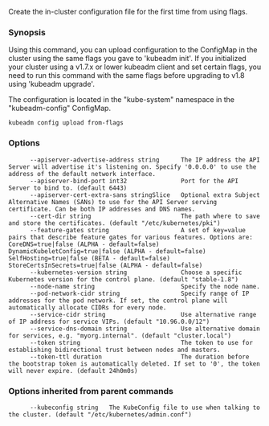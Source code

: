 
Create the in-cluster configuration file for the first time from using flags.

### Synopsis



Using this command, you can upload configuration to the ConfigMap in the cluster using the same flags you gave to 'kubeadm init'.
If you initialized your cluster using a v1.7.x or lower kubeadm client and set certain flags, you need to run this command with the
same flags before upgrading to v1.8 using 'kubeadm upgrade'.

The configuration is located in the "kube-system" namespace in the "kubeadm-config" ConfigMap.


```
kubeadm config upload from-flags
```

### Options

```
      --apiserver-advertise-address string      The IP address the API Server will advertise it's listening on. Specify '0.0.0.0' to use the address of the default network interface.
      --apiserver-bind-port int32               Port for the API Server to bind to. (default 6443)
      --apiserver-cert-extra-sans stringSlice   Optional extra Subject Alternative Names (SANs) to use for the API Server serving certificate. Can be both IP addresses and DNS names.
      --cert-dir string                         The path where to save and store the certificates. (default "/etc/kubernetes/pki")
      --feature-gates string                    A set of key=value pairs that describe feature gates for various features. Options are:
CoreDNS=true|false (ALPHA - default=false)
DynamicKubeletConfig=true|false (ALPHA - default=false)
SelfHosting=true|false (BETA - default=false)
StoreCertsInSecrets=true|false (ALPHA - default=false)
      --kubernetes-version string               Choose a specific Kubernetes version for the control plane. (default "stable-1.8")
      --node-name string                        Specify the node name.
      --pod-network-cidr string                 Specify range of IP addresses for the pod network. If set, the control plane will automatically allocate CIDRs for every node.
      --service-cidr string                     Use alternative range of IP address for service VIPs. (default "10.96.0.0/12")
      --service-dns-domain string               Use alternative domain for services, e.g. "myorg.internal". (default "cluster.local")
      --token string                            The token to use for establishing bidirectional trust between nodes and masters.
      --token-ttl duration                      The duration before the bootstrap token is automatically deleted. If set to '0', the token will never expire. (default 24h0m0s)
```

### Options inherited from parent commands

```
      --kubeconfig string   The KubeConfig file to use when talking to the cluster. (default "/etc/kubernetes/admin.conf")
```

